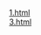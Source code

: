 [1.html](https://kfuebhgfhg.github.io/test1/1.html)
<br>
[3.html](https://kfuebhgfhg.github.io/test1/3.html)
